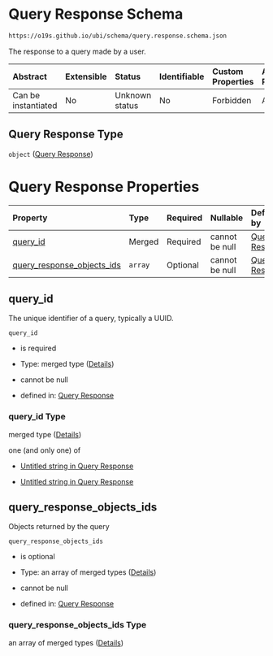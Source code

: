 # Query Response Schema

```txt
https://o19s.github.io/ubi/schema/query.response.schema.json
```

The response to a query made by a user.

| Abstract            | Extensible | Status         | Identifiable | Custom Properties | Additional Properties | Access Restrictions | Defined In                                                                                |
| :------------------ | :--------- | :------------- | :----------- | :---------------- | :-------------------- | :------------------ | :---------------------------------------------------------------------------------------- |
| Can be instantiated | No         | Unknown status | No           | Forbidden         | Allowed               | none                | [query.response.schema.json](../../out/query.response.schema.json "open original schema") |

## Query Response Type

`object` ([Query Response](query-1.md))

# Query Response Properties

| Property                                                     | Type    | Required | Nullable       | Defined by                                                                                                                                                               |
| :----------------------------------------------------------- | :------ | :------- | :------------- | :----------------------------------------------------------------------------------------------------------------------------------------------------------------------- |
| [query\_id](#query_id)                                       | Merged  | Required | cannot be null | [Query Response](query-1-properties-query_id.md "https://o19s.github.io/ubi/schema/query.response.schema.json#/properties/query_id")                                     |
| [query\_response\_objects\_ids](#query_response_objects_ids) | `array` | Optional | cannot be null | [Query Response](query-1-properties-query_response_objects_ids.md "https://o19s.github.io/ubi/schema/query.response.schema.json#/properties/query_response_objects_ids") |

## query\_id

The unique identifier of a query, typically a UUID.

`query_id`

* is required

* Type: merged type ([Details](query-1-properties-query_id.md))

* cannot be null

* defined in: [Query Response](query-1-properties-query_id.md "https://o19s.github.io/ubi/schema/query.response.schema.json#/properties/query_id")

### query\_id Type

merged type ([Details](query-1-properties-query_id.md))

one (and only one) of

* [Untitled string in Query Response](query-1-properties-query_id-oneof-0.md "check type definition")

* [Untitled string in Query Response](query-1-properties-query_id-oneof-1.md "check type definition")

## query\_response\_objects\_ids

Objects returned by the query

`query_response_objects_ids`

* is optional

* Type: an array of merged types ([Details](query-1-properties-query_response_objects_ids-items.md))

* cannot be null

* defined in: [Query Response](query-1-properties-query_response_objects_ids.md "https://o19s.github.io/ubi/schema/query.response.schema.json#/properties/query_response_objects_ids")

### query\_response\_objects\_ids Type

an array of merged types ([Details](query-1-properties-query_response_objects_ids-items.md))
